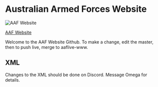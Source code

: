 # Australian Armed Forces Website

![AAF Website](//i.imgur.com/hfNHsM1.jpg)

[AAF Website](//i.imgur.com/hfNHsM1.jpg)

Welcome to the AAF Website Github. To make a change, edit the master, then to push live, merge to aaflive-www.

## XML

Changes to the XML should be done on Discord. Message Omega for details.
 

